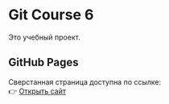 # Git Course 6

Это учебный проект.  

## GitHub Pages

Сверстанная страница доступна по ссылке:  
👉 [Открыть сайт](https://Makostya19.github.io/git-course6)